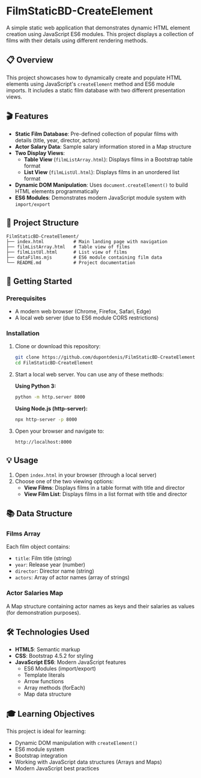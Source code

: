 # FilmStaticBD-CreateElement

A simple static web application that demonstrates dynamic HTML element creation using JavaScript ES6 modules. This project displays a collection of films with their details using different rendering methods.

## 📋 Overview

This project showcases how to dynamically create and populate HTML elements using JavaScript's `createElement` method and ES6 module imports. It includes a static film database with two different presentation views.

## 🎬 Features

- **Static Film Database**: Pre-defined collection of popular films with details (title, year, director, actors)
- **Actor Salary Data**: Sample salary information stored in a Map structure
- **Two Display Views**:
  - **Table View** (`filmListArray.html`): Displays films in a Bootstrap table format
  - **List View** (`filmListUl.html`): Displays films in an unordered list format
- **Dynamic DOM Manipulation**: Uses `document.createElement()` to build HTML elements programmatically
- **ES6 Modules**: Demonstrates modern JavaScript module system with `import/export`

## 📁 Project Structure

```
FilmStaticBD-CreateElement/
├── index.html           # Main landing page with navigation
├── filmListArray.html   # Table view of films
├── filmListUl.html      # List view of films
├── dataFilms.mjs        # ES6 module containing film data
└── README.md            # Project documentation
```

## 🚀 Getting Started

### Prerequisites

- A modern web browser (Chrome, Firefox, Safari, Edge)
- A local web server (due to ES6 module CORS restrictions)

### Installation

1. Clone or download this repository:

   ```bash
   git clone https://github.com/dupontdenis/FilmStaticBD-CreateElement.git
   cd FilmStaticBD-CreateElement
   ```

2. Start a local web server. You can use any of these methods:

   **Using Python 3:**

   ```bash
   python -m http.server 8000
   ```

   **Using Node.js (http-server):**

   ```bash
   npx http-server -p 8000
   ```


3. Open your browser and navigate to:
   ```
   http://localhost:8000
   ```

## 💡 Usage

1. Open `index.html` in your browser (through a local server)
2. Choose one of the two viewing options:
   - **View Films**: Displays films in a table format with title and director
   - **View Film List**: Displays films in a list format with title and director

## 📚 Data Structure

### Films Array

Each film object contains:

- `title`: Film title (string)
- `year`: Release year (number)
- `director`: Director name (string)
- `actors`: Array of actor names (array of strings)

### Actor Salaries Map

A Map structure containing actor names as keys and their salaries as values (for demonstration purposes).

## 🛠️ Technologies Used

- **HTML5**: Semantic markup
- **CSS**: Bootstrap 4.5.2 for styling
- **JavaScript ES6**: Modern JavaScript features
  - ES6 Modules (import/export)
  - Template literals
  - Arrow functions
  - Array methods (forEach)
  - Map data structure

## 🎓 Learning Objectives

This project is ideal for learning:

- Dynamic DOM manipulation with `createElement()`
- ES6 module system
- Bootstrap integration
- Working with JavaScript data structures (Arrays and Maps)
- Modern JavaScript best practices
